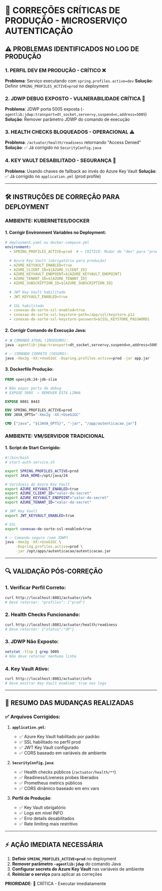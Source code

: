 # 🚨 CORREÇÕES CRÍTICAS DE PRODUÇÃO - MICROSERVIÇO AUTENTICAÇÃO

## ⚠️ PROBLEMAS IDENTIFICADOS NO LOG DE PRODUÇÃO

### 1. **PERFIL DEV EM PRODUÇÃO** - CRÍTICO ❌
**Problema**: Serviço executando com `spring.profiles.active=dev`
**Solução**: Definir `SPRING_PROFILES_ACTIVE=prod` no deployment

### 2. **JDWP DEBUG EXPOSTO** - VULNERABILIDADE CRÍTICA 🔴
**Problema**: JDWP porta 5005 exposta (`-agentlib:jdwp:transport=dt_socket,server=y,suspend=n,address=5005`)
**Solução**: Remover parâmetro JDWP do comando de execução

### 3. **HEALTH CHECKS BLOQUEADOS** - OPERACIONAL ⚠️
**Problema**: `/actuator/health/readiness` retornando "Access Denied"
**Solução**: ✅ Já corrigido no `SecurityConfig.java`

### 4. **KEY VAULT DESABILITADO** - SEGURANÇA 🔐
**Problema**: Usando chaves de fallback ao invés do Azure Key Vault
**Solução**: ✅ Já corrigido no `application.yml` (prod profile)

---

## 🛠️ INSTRUÇÕES DE CORREÇÃO PARA DEPLOYMENT

### **AMBIENTE: KUBERNETES/DOCKER**

#### 1. Corrigir Environment Variables no Deployment:
```yaml
# deployment.yaml ou docker-compose.yml
environment:
  - SPRING_PROFILES_ACTIVE=prod  # ← CRÍTICO: Mudar de "dev" para "prod"
  
  # Azure Key Vault (obrigatório para produção)
  - AZURE_KEYVAULT_ENABLED=true
  - AZURE_CLIENT_ID=${AZURE_CLIENT_ID}
  - AZURE_KEYVAULT_ENDPOINT=${AZURE_KEYVAULT_ENDPOINT}
  - AZURE_TENANT_ID=${AZURE_TENANT_ID}
  - AZURE_SUBSCRIPTION_ID=${AZURE_SUBSCRIPTION_ID}
  
  # JWT Key Vault habilitado
  - JWT_KEYVAULT_ENABLED=true
  
  # SSL habilitado
  - conexao-de-sorte-ssl-enabled=true
  - conexao-de-sorte-ssl-keystore-path=/app/ssl/keystore.p12
  - conexao-de-sorte-ssl-keystore-password=${SSL_KEYSTORE_PASSWORD}
```

#### 2. Corrigir Comando de Execução Java:
```bash
# ❌ COMANDO ATUAL (INSEGURO):
java -agentlib:jdwp:transport=dt_socket,server=y,suspend=n,address=5005 -jar app.jar

# ✅ COMANDO CORRETO (SEGURO):
java -Xmx2g -XX:+UseG1GC -Dspring.profiles.active=prod -jar app.jar
```

#### 3. Dockerfile Produção:
```dockerfile
FROM openjdk:24-jdk-slim

# Não expor porta de debug
# EXPOSE 5005  ← REMOVER ESTA LINHA

EXPOSE 8081 8443

ENV SPRING_PROFILES_ACTIVE=prod
ENV JAVA_OPTS="-Xmx2g -XX:+UseG1GC"

CMD ["java", "${JAVA_OPTS}", "-jar", "/app/autenticacao.jar"]
```

### **AMBIENTE: VM/SERVIDOR TRADICIONAL**

#### 1. Script de Start Corrigido:
```bash
#!/bin/bash
# start-auth-service.sh

export SPRING_PROFILES_ACTIVE=prod
export JAVA_HOME=/opt/java/24

# Variáveis do Azure Key Vault
export AZURE_KEYVAULT_ENABLED=true
export AZURE_CLIENT_ID="valor-do-secret"
export AZURE_KEYVAULT_ENDPOINT="valor-do-secret"
export AZURE_TENANT_ID="valor-do-secret"

# JWT Key Vault
export JWT_KEYVAULT_ENABLED=true

# SSL
export conexao-de-sorte-ssl-enabled=true

# ✅ Comando seguro (sem JDWP)
java -Xmx2g -XX:+UseG1GC \
     -Dspring.profiles.active=prod \
     -jar /opt/apps/autenticacao/autenticacao.jar
```

---

## 🔍 VALIDAÇÃO PÓS-CORREÇÃO

### 1. **Verificar Perfil Correto**:
```bash
curl http://localhost:8081/actuator/info
# Deve retornar: "profiles": ["prod"]
```

### 2. **Health Checks Funcionando**:
```bash
curl http://localhost:8081/actuator/health/readiness
# Deve retornar: {"status":"UP"}
```

### 3. **JDWP Não Exposto**:
```bash
netstat -tlnp | grep 5005
# Não deve retornar nenhuma linha
```

### 4. **Key Vault Ativo**:
```bash
curl http://localhost:8081/actuator/info
# Deve mostrar Key Vault enabled: true nos logs
```

---

## 🎯 RESUMO DAS MUDANÇAS REALIZADAS

### ✅ **Arquivos Corrigidos**:

1. **`application.yml`**:
   - ✅ Azure Key Vault habilitado por padrão
   - ✅ SSL habilitado no perfil prod
   - ✅ JWT Key Vault configurado
   - ✅ CORS baseado em variáveis de ambiente

2. **`SecurityConfig.java`**:
   - ✅ Health checks públicos (`/actuator/health/**`)
   - ✅ Readiness/Liveness probes liberados
   - ✅ Prometheus metrics públicos
   - ✅ CORS dinâmico baseado em env vars

3. **Perfil de Produção**:
   - ✅ Key Vault obrigatório
   - ✅ Logs em nível INFO
   - ✅ Erro details desabilitados
   - ✅ Rate limiting mais restritivo

---

## ⚡ **AÇÃO IMEDIATA NECESSÁRIA**

1. **Definir `SPRING_PROFILES_ACTIVE=prod`** no deployment
2. **Remover parâmetro `-agentlib:jdwp`** do comando Java
3. **Configurar secrets do Azure Key Vault** nas variáveis de ambiente
4. **Reiniciar o serviço** para aplicar as correções

**PRIORIDADE**: 🔴 CRÍTICA - Executar imediatamente